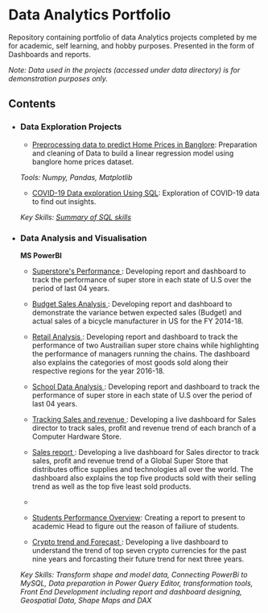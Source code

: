 # Data Analytics Portfolio
Repository containing portfolio of data Analytics projects completed by me for academic, self learning, and hobby purposes. Presented in the form of Dashboards and reports.

<!-- For a more visually pleasant experience for browsing the portfolio, check out <p><a href="zafarsalman.github.io/">my quick portfolio</a></p>    -->



_Note: Data used in the projects (accessed under data directory) is for demonstration purposes only._

## Contents




- ### Data Exploration Projects

	- [Preprocessing data to predict Home Prices in Banglore](https://github.com/muhammadtoqeerzafar/muhammadtoqeerzafar.github.io/blob/main/Data_Cleaning_Practice_Predicting_Home_Prices_in_Banglore.ipynb): Preparation and cleaning of Data to build a linear regression model using banglore home prices dataset.

	_Tools: Numpy, Pandas, Matplotlib_
	- [COVID-19 Data exploration Using SQL](https://github.com/muhammadtoqeerzafar/muhammadtoqeerzafar.github.io/blob/main/COVID-19%20Data%20exploration%20using%20SQL.sql): 
Exploration of COVID-19 data to find out insights.

	_Key Skills: [Summary of SQL skills](https://github.com/muhammadtoqeerzafar/muhammadtoqeerzafar.github.io/blob/main/SQL_Skills.md)_

- ### Data Analysis and Visualisation
	 __MS PowerBI__
	- [Superstore's Performance ](https://github.com/zafarsalman/zafarsalman.github.io/blob/main/PowerBi%20Practice/Sales_Insights_SuperStore.pdf): Developing report and dashboard to track the performance of super store in each state of U.S over the period of last 04 years.  

	- [Budget Sales Analysis ](https://github.com/zafarsalman/zafarsalman.github.io/blob/main/Budget%20Sales%20Analysis/Sales%20and%20Budget%20Analysis.pdf): Developing report and dashboard to demonstrate the variance betwen expected sales (Budget) and actual sales of a bicycle manufacturer in US for the FY 2014-18.  

	- [Retail Analysis ](https://github.com/zafarsalman/zafarsalman.github.io/blob/main/Retail%20Analysis/Retail%20Analysis.pdf): Developing report and dashboard to track the performance of two Austrailian super store chains while highlighting the performance of managers running the chains. The dashboard also explains the categories of most goods sold along their respective regions for the year 2016-18.
 
	- [School Data Analysis ](https://github.com/zafarsalman/zafarsalman.github.io/blob/main/School%20Data%20Analysis/School%20Data%20Analysis.pdf): Developing report and dashboard to track the performance of super store in each state of U.S over the period of last 04 years.  

	- [Tracking Sales and revenue ](https://github.com/zafarsalman/zafarsalman.github.io/blob/main/PowerBi%20Practice/Sales%20and%20revenue%20trends.pdf): Developing a live dashboard for Sales director to track sales, profit and revenue trend of each branch of a Computer Hardware Store. 
	
	- [Sales report ](https://github.com/zafarsalman/zafarsalman.github.io/blob/main/PowerBi%20Practice/SalesReport.pdf): Developing a live dashboard for Sales director to track sales, profit and revenue trend of a Global Super Store that distributes office supplies and technologies all over the world. The dashboard also explains the top five products sold with their selling trend as well as the top five least sold products.
	- 
	- [Students Performance Overview](https://github.com/zafarsalman/zafarsalman.github.io/blob/main/PowerBi%20Practice/Students_performance_overview.pdf): Creating a report to present to academic Head to figure out the reason of failiure of students.

	- [Crypto trend and Forecast ](https://github.com/zafarsalman/zafarsalman.github.io/blob/main/PowerBi%20Practice/Crypto%20trend%20and%20Forecast.pdf): Developing a live dashboard to understand the trend of top seven crypto currencies for the past nine years and forcasting their future trend for next three years.  

	_Key Skills: Transform shape and model data, Connecting PowerBi to MySQL, Data preparation in Power Query Editor, transformation tools, Front End Development including report and dashboard designing, Geospatial Data, Shape Maps and DAX_
	<!-- 	Analysis of walkability of suburbs in Melbourne, Victoria and its implications.
		
	
- ### other Projects: 
	- __Physics__
		
... -->	

If you liked what you saw, want to have a chat with me about the portfolio, work opportunities, or collaboration, shoot an email at muhammad.zafar@iubh.de. 

